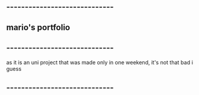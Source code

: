 ## -----------------------------

## mario's portfolio

## -----------------------------

as it is an uni project
that was made only in one weekend,
it's not that bad i guess

## -----------------------------
